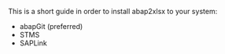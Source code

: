 This is a short guide in order to install abap2xlsx to your system:

* abapGit (preferred)
* STMS
* SAPLink

